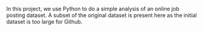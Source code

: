 In this project, we use Python to do a simple analysis of an online job posting dataset. A subset of the original dataset is present here as the initial dataset is too large for Github.

